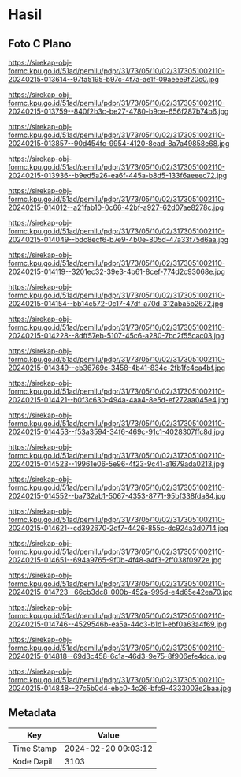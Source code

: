 # Hasil

## Foto C Plano

https://sirekap-obj-formc.kpu.go.id/51ad/pemilu/pdpr/31/73/05/10/02/3173051002110-20240215-013614--97fa5195-b97c-4f7a-ae1f-09aeee9f20c0.jpg

https://sirekap-obj-formc.kpu.go.id/51ad/pemilu/pdpr/31/73/05/10/02/3173051002110-20240215-013759--840f2b3c-be27-4780-b9ce-656f287b74b6.jpg

https://sirekap-obj-formc.kpu.go.id/51ad/pemilu/pdpr/31/73/05/10/02/3173051002110-20240215-013857--90d454fc-9954-4120-8ead-8a7a49858e68.jpg

https://sirekap-obj-formc.kpu.go.id/51ad/pemilu/pdpr/31/73/05/10/02/3173051002110-20240215-013936--b9ed5a26-ea6f-445a-b8d5-133f6aeeec72.jpg

https://sirekap-obj-formc.kpu.go.id/51ad/pemilu/pdpr/31/73/05/10/02/3173051002110-20240215-014012--a21fab10-0c66-42bf-a927-62d07ae8278c.jpg

https://sirekap-obj-formc.kpu.go.id/51ad/pemilu/pdpr/31/73/05/10/02/3173051002110-20240215-014049--bdc8ecf6-b7e9-4b0e-805d-47a33f75d6aa.jpg

https://sirekap-obj-formc.kpu.go.id/51ad/pemilu/pdpr/31/73/05/10/02/3173051002110-20240215-014119--3201ec32-39e3-4b61-8cef-774d2c93068e.jpg

https://sirekap-obj-formc.kpu.go.id/51ad/pemilu/pdpr/31/73/05/10/02/3173051002110-20240215-014154--bb14c572-0c17-47df-a70d-312aba5b2672.jpg

https://sirekap-obj-formc.kpu.go.id/51ad/pemilu/pdpr/31/73/05/10/02/3173051002110-20240215-014228--8dff57eb-5107-45c6-a280-7bc2f55cac03.jpg

https://sirekap-obj-formc.kpu.go.id/51ad/pemilu/pdpr/31/73/05/10/02/3173051002110-20240215-014349--eb36769c-3458-4b41-834c-2fb1fc4ca4bf.jpg

https://sirekap-obj-formc.kpu.go.id/51ad/pemilu/pdpr/31/73/05/10/02/3173051002110-20240215-014421--b0f3c630-494a-4aa4-8e5d-ef272aa045e4.jpg

https://sirekap-obj-formc.kpu.go.id/51ad/pemilu/pdpr/31/73/05/10/02/3173051002110-20240215-014453--f53a3594-34f6-469c-91c1-4028307ffc8d.jpg

https://sirekap-obj-formc.kpu.go.id/51ad/pemilu/pdpr/31/73/05/10/02/3173051002110-20240215-014523--19961e06-5e96-4f23-9c41-a1679ada0213.jpg

https://sirekap-obj-formc.kpu.go.id/51ad/pemilu/pdpr/31/73/05/10/02/3173051002110-20240215-014552--ba732ab1-5067-4353-8771-95bf338fda84.jpg

https://sirekap-obj-formc.kpu.go.id/51ad/pemilu/pdpr/31/73/05/10/02/3173051002110-20240215-014621--cd392670-2df7-4426-855c-dc924a3d0714.jpg

https://sirekap-obj-formc.kpu.go.id/51ad/pemilu/pdpr/31/73/05/10/02/3173051002110-20240215-014651--694a9765-9f0b-4f48-a4f3-2ff038f0972e.jpg

https://sirekap-obj-formc.kpu.go.id/51ad/pemilu/pdpr/31/73/05/10/02/3173051002110-20240215-014723--66cb3dc8-000b-452a-995d-e4d65e42ea70.jpg

https://sirekap-obj-formc.kpu.go.id/51ad/pemilu/pdpr/31/73/05/10/02/3173051002110-20240215-014746--4529546b-ea5a-44c3-b1d1-ebf0a63a4f69.jpg

https://sirekap-obj-formc.kpu.go.id/51ad/pemilu/pdpr/31/73/05/10/02/3173051002110-20240215-014818--69d3c458-6c1a-46d3-9e75-8f906efe4dca.jpg

https://sirekap-obj-formc.kpu.go.id/51ad/pemilu/pdpr/31/73/05/10/02/3173051002110-20240215-014848--27c5b0d4-ebc0-4c26-bfc9-4333003e2baa.jpg


## Metadata

| Key        | Value               |
| ---------- | ------------------- |
| Time Stamp | 2024-02-20 09:03:12 |
| Kode Dapil | 3103                |



